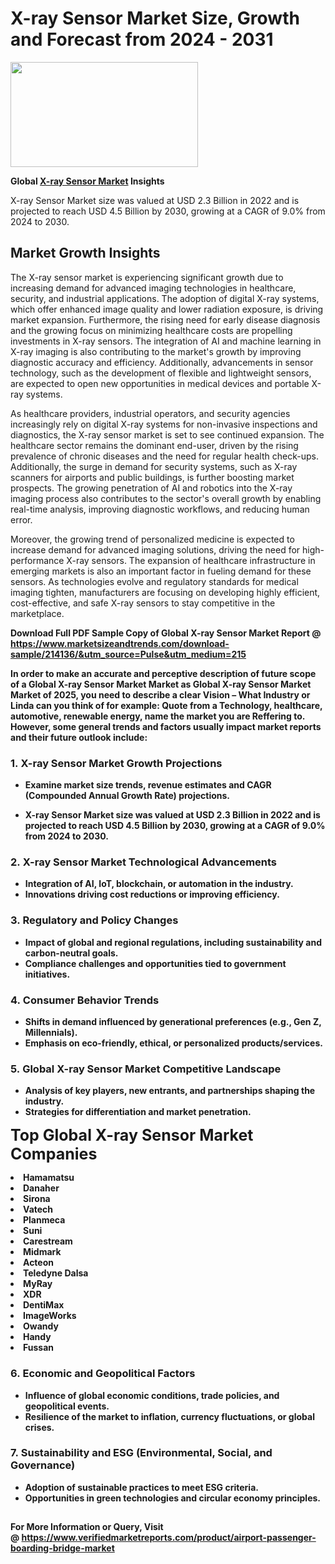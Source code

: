 <H1>X-ray Sensor Market Size, Growth and Forecast from 2024 - 2031</H1><img class="aligncenter size-medium wp-image-584254" src="https://thirdeyenews.in/wp-content/uploads/2024/09/Global-Market-Research-300x168.jpeg" alt="" width="300" height="168" /><p><strong>Global&nbsp;<a href="https://www.marketsizeandtrends.com/download-sample/214136/&amp;utm_source=Pulse&amp;utm_medium=215">X-ray Sensor Market</a> Insights</strong></p><p>X-ray Sensor Market size was valued at USD 2.3 Billion in 2022 and is projected to reach USD 4.5 Billion by 2030, growing at a CAGR of 9.0% from 2024 to 2030.</p><p><h2>Market Growth Insights</h2> <p>The X-ray sensor market is experiencing significant growth due to increasing demand for advanced imaging technologies in healthcare, security, and industrial applications. The adoption of digital X-ray systems, which offer enhanced image quality and lower radiation exposure, is driving market expansion. Furthermore, the rising need for early disease diagnosis and the growing focus on minimizing healthcare costs are propelling investments in X-ray sensors. The integration of AI and machine learning in X-ray imaging is also contributing to the market's growth by improving diagnostic accuracy and efficiency. Additionally, advancements in sensor technology, such as the development of flexible and lightweight sensors, are expected to open new opportunities in medical devices and portable X-ray systems.</p> <p><strong></strong></p> <p>As healthcare providers, industrial operators, and security agencies increasingly rely on digital X-ray systems for non-invasive inspections and diagnostics, the X-ray sensor market is set to see continued expansion. The healthcare sector remains the dominant end-user, driven by the rising prevalence of chronic diseases and the need for regular health check-ups. Additionally, the surge in demand for security systems, such as X-ray scanners for airports and public buildings, is further boosting market prospects. The growing penetration of AI and robotics into the X-ray imaging process also contributes to the sector's overall growth by enabling real-time analysis, improving diagnostic workflows, and reducing human error.</p> <p>Moreover, the growing trend of personalized medicine is expected to increase demand for advanced imaging solutions, driving the need for high-performance X-ray sensors. The expansion of healthcare infrastructure in emerging markets is also an important factor in fueling demand for these sensors. As technologies evolve and regulatory standards for medical imaging tighten, manufacturers are focusing on developing highly efficient, cost-effective, and safe X-ray sensors to stay competitive in the marketplace.</p> <p><strong></p><p><span class=""><strong>Download Full PDF Sample Copy of Global X-ray Sensor Market Report</strong> @ <a href="https://www.marketsizeandtrends.com/download-sample/214136/&amp;utm_source=Pulse&amp;utm_medium=215" target="_blank">https://www.marketsizeandtrends.com/download-sample/214136/&amp;utm_source=Pulse&amp;utm_medium=215</a></span></p><p>In order to make an accurate and perceptive description of future scope of a Global&nbsp;X-ray Sensor Market Market as Global&nbsp;X-ray Sensor Market Market of 2025, you need to describe a clear Vision &ndash; What Industry or Linda can you think of for example: Quote from a Technology, healthcare, automotive, renewable energy, name the market you are Reffering to. However, some general trends and factors usually impact market reports and their future outlook include:</p><h3>1.&nbsp;<strong>X-ray Sensor Market Growth Projections</strong></h3><ul><li>Examine market size trends, revenue estimates and CAGR (Compounded Annual Growth Rate) projections.</li><li><p>X-ray Sensor Market size was valued at USD 2.3 Billion in 2022 and is projected to reach USD 4.5 Billion by 2030, growing at a CAGR of 9.0% from 2024 to 2030.</p></li></ul><h3>2.&nbsp;<strong>X-ray Sensor Market Technological Advancements</strong></h3><ul><li>Integration of AI, IoT, blockchain, or automation in the industry.</li><li>Innovations driving cost reductions or improving efficiency.</li></ul><h3>3.&nbsp;<strong>Regulatory and Policy Changes</strong></h3><ul><li>Impact of global and regional regulations, including sustainability and carbon-neutral goals.</li><li>Compliance challenges and opportunities tied to government initiatives.</li></ul><h3>4.&nbsp;<strong>Consumer Behavior Trends</strong></h3><ul><li>Shifts in demand influenced by generational preferences (e.g., Gen Z, Millennials).</li><li>Emphasis on eco-friendly, ethical, or personalized products/services.</li></ul><h3>5.&nbsp;<strong>Global X-ray Sensor Market Competitive Landscape</strong></h3><ul><li>Analysis of key players, new entrants, and partnerships shaping the industry.</li><li>Strategies for differentiation and market penetration.</li></ul><p data-pm-slice="1 1 []"><span style="color: inherit; font-family: inherit; font-size: 25px;">Top Global X-ray Sensor Market Companies</span></p><div class="" data-test-id=""><p><li>Hamamatsu</li><li> Danaher</li><li> Sirona</li><li> Vatech</li><li> Planmeca</li><li> Suni</li><li> Carestream</li><li> Midmark</li><li> Acteon</li><li> Teledyne Dalsa</li><li> MyRay</li><li> XDR</li><li> DentiMax</li><li> ImageWorks</li><li> Owandy</li><li> Handy</li><li> Fussan</li></p></div><h3>6.&nbsp;<strong>Economic and Geopolitical Factors</strong></h3><ul><li>Influence of global economic conditions, trade policies, and geopolitical events.</li><li>Resilience of the market to inflation, currency fluctuations, or global crises.</li></ul><h3>7.&nbsp;<strong>Sustainability and ESG (Environmental, Social, and Governance)</strong></h3><ul><li>Adoption of sustainable practices to meet ESG criteria.</li><li>Opportunities in green technologies and circular economy principles.</li></ul><h2><strong style="font-size: 14px;">For More Information or Query, Visit @&nbsp;</strong><a style="background-color: #ffffff; font-size: 14px;" href="https://www.marketsizeandtrends.com/report/x-ray-sensor-market/" target="_blank">https://www.verifiedmarketreports.com/product/airport-passenger-boarding-bridge-market</a></h2>
